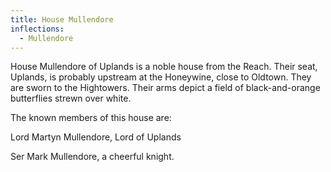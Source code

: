 ```yaml
---
title: House Mullendore
inflections:
  - Mullendore
---
```


House Mullendore of Uplands is a noble house from the Reach. Their seat, Uplands, is probably upstream at the Honeywine, close to Oldtown. They are sworn to the Hightowers. Their arms depict a field of black-and-orange butterflies strewn over white.

The known members of this house are:

Lord Martyn Mullendore, Lord of Uplands

Ser Mark Mullendore, a cheerful knight.


